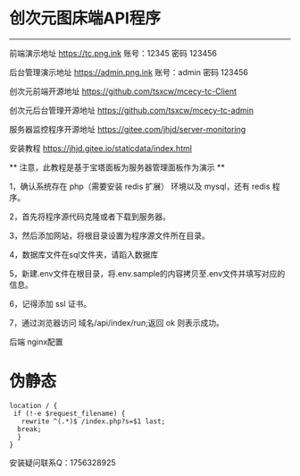 <!--
 * @Author: tushan
 * @Date: 2022-07-09 11:43:13
 * @LastEditors: tushan
 * @LastEditTime: 2022-07-09 11:46:38
 * @Description: 
-->
# 创次元图床端API程序

****


前端演示地址 https://tc.png.ink    账号：12345  密码 123456

后台管理演示地址 https://admin.png.ink   账号：admin  密码 123456

创次元前端开源地址 https://github.com/tsxcw/mcecy-tc-Client

创次元后台管理开源地址 https://github.com/tsxcw/mcecy-tc-admin

服务器监控程序开源地址 https://gitee.com/jhjd/server-monitoring

安装教程 https://jhjd.gitee.io/staticdata/index.html

** 注意，此教程是基于宝塔面板为服务器管理面板作为演示 **

1，确认系统存在 php（需要安装 redis 扩展） 环境以及 mysql，还有 redis 程序。

2，首先将程序源代码克隆或者下载到服务器。

3，然后添加网站，将根目录设置为程序源文件所在目录。

4，数据库文件在sql文件夹，请蹈入数据库

5，新建.env文件在根目录，将.env.sample的内容拷贝至.env文件并填写对应的信息。 

6，记得添加 ssl 证书。

7，通过浏览器访问 域名/api/index/run;返回 ok 则表示成功。

后端 nginx配置

# 伪静态

```
location / {
 if (!-e $request_filename) {
   rewrite ^(.*)$ /index.php?s=$1 last;
  break;
  }
}
```


安装疑问联系Q：1756328925